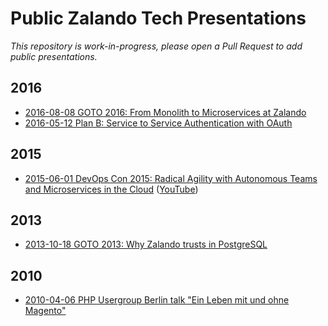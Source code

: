 # Public Zalando Tech Presentations

*This repository is work-in-progress, please open a Pull Request to add public presentations.*

## 2016

* [2016-08-08 GOTO 2016: From Monolith to Microservices at Zalando](https://www.youtube.com/watch?v=gEeHZwjwehs)
* [2016-05-12 Plan B: Service to Service Authentication with OAuth](files/2016-05-12-planb-servicetoserviceauthenticationwithoauth-160512191346.pdf)

## 2015

* [2015-06-01 DevOps Con 2015: Radical Agility with Autonomous Teams and Microservices in the Cloud](files/2015-06-01-devopscon2015-radicalagilitywithautonomousteamsandmicroservicesinthecloud-150601153822-lva1-app6891.pdf) ([YouTube](https://www.youtube.com/watch?v=IujDeMdXAgA))

## 2013

* [2013-10-18 GOTO 2013: Why Zalando trusts in PostgreSQL](files/2013-10-18-goto-2013-why-zalando-trusts-in-postgresql-20131018-150531181144-lva1-app6892.pdf)

## 2010

* [2010-04-06 PHP Usergroup Berlin talk "Ein Leben mit und ohne Magento"](files/2010-04-06-phpugberlinzalando06042010-161220101103.pdf)

